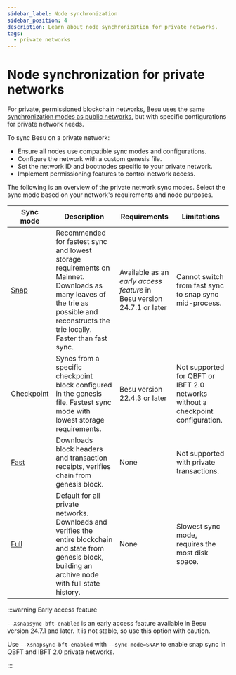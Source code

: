 ```yaml
---
sidebar_label: Node synchronization
sidebar_position: 4
description: Learn about node synchronization for private networks.
tags:
  - private networks
---
```


# Node synchronization for private networks

For private, permissioned blockchain networks, Besu uses the same [synchronization 
modes as public networks](../../public-networks/concepts/node-sync.md), but with specific configurations
for private network needs.

To sync Besu on a private network:

- Ensure all nodes use compatible sync modes and configurations.
- Configure the network with a custom genesis file.
- Set the network ID and bootnodes specific to your private network.
- Implement permissioning features to control network access.

The following is an overview of the private network sync modes.
Select the sync mode based on your network's requirements and node purposes.

| Sync mode                                                                            | Description                                                                                                                                                                         | Requirements | Limitations |
|--------------------------------------------------------------------------------------|-------------------------------------------------------------------------------------------------------------------------------------------------------------------------------------|--------------|-------------|
| [Snap](../../public-networks/concepts/node-sync.md#snap-synchronization)             | Recommended for fastest sync and lowest storage requirements on Mainnet. Downloads as many leaves of the trie as possible and reconstructs the trie locally. Faster than fast sync. | Available as an _early access feature_ in Besu version 24.7.1 or later | Cannot switch from fast sync to snap sync mid-process. |
| [Checkpoint](../../public-networks/concepts/node-sync.md#checkpoint-synchronization) | Syncs from a specific checkpoint block configured in the genesis file. Fastest sync mode with lowest storage requirements.                                                          | Besu version 22.4.3 or later | Not supported for QBFT or IBFT 2.0 networks without a checkpoint configuration. |
| [Fast](../../public-networks/concepts/node-sync.md#fast-synchronization)             | Downloads block headers and transaction receipts, verifies chain from genesis block.                                                                                                | None | Not supported with private transactions. |
| [Full](../../public-networks/concepts/node-sync.md#full-synchronization)             | Default for all private networks. Downloads and verifies the entire blockchain and state from genesis block, building an archive node with full state history.                      | None | Slowest sync mode, requires the most disk space. |

:::warning Early access feature 

`--Xsnapsync-bft-enabled` is an early access feature available in Besu version 24.7.1 and later.
It is not stable, so use this option with caution.

Use `--Xsnapsync-bft-enabled` with `--sync-mode=SNAP` to enable snap sync in QBFT and IBFT 2.0 private networks.

:::
